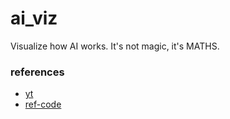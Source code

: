 # ai_viz
Visualize how AI works. It's not magic, it's MATHS.

### references
- [yt](https://www.youtube.com/shorts/gqsYY4LKwFI)
- [ref-code](https://github.com/okdalto/conv_visualizer)
